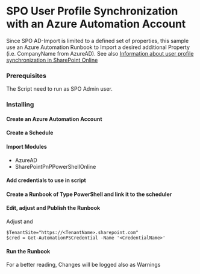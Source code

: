 # SPO User Profile Synchronization with an Azure Automation Account

Since SPO AD-Import is limited to a defined set of properties, this sample use an Azure Automation Runbook to Import a desired additional Property (i.e. CompanyName from AzureAD). See also [Information about user profile synchronization in SharePoint Online](https://support.office.com/en-ie/article/information-about-user-profile-synchronization-in-sharepoint-online-177eb196-5887-43c9-84c3-b98a43d35129)

### Prerequisites

The Script need to run as SPO Admin user.

### Installing

#### Create an Azure Automation Account

#### Create a Schedule

#### Import Modules

* AzureAD
* SharePointPnPPowerShellOnline

#### Add credentials to use in script

#### Create a Runbook of Type PowerShell and link it to the scheduler

#### Edit, adjust and Publish the Runbook

Adjust <TenantName> and <CredentialName>

```
$TenantSite="https://<TenantName>.sharepoint.com"
$cred = Get-AutomationPSCredential -Name '<CredentialName>'
```

#### Run the Runbook

For a better reading, Changes will be logged also as Warnings
